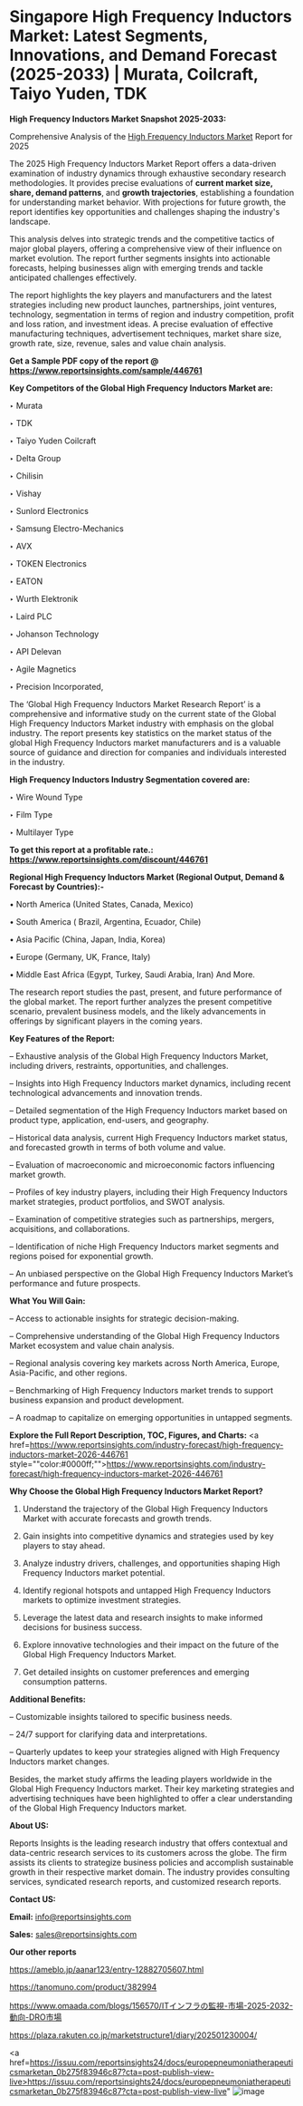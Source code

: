 # Singapore High Frequency Inductors Market: Latest Segments, Innovations, and Demand Forecast (2025-2033) | Murata, Coilcraft, Taiyo Yuden, TDK

<strong>High Frequency Inductors Market Snapshot 2025-2033:</strong>

Comprehensive Analysis of the <a href=https://www.reportsinsights.com/sample/446761>High Frequency Inductors Market</a> Report for 2025

The 2025 High Frequency Inductors Market Report offers a data-driven examination of industry dynamics through exhaustive secondary research methodologies. It provides precise evaluations of <strong>current market size, share, demand patterns</strong>, and <strong>growth trajectories</strong>, establishing a foundation for understanding market behavior. With projections for future growth, the report identifies key opportunities and challenges shaping the industry's landscape.

This analysis delves into strategic trends and the competitive tactics of major global players, offering a comprehensive view of their influence on market evolution. The report further segments insights into actionable forecasts, helping businesses align with emerging trends and tackle anticipated challenges effectively.

The report highlights the key players and manufacturers and the latest strategies including new product launches, partnerships, joint ventures, technology, segmentation in terms of region and industry competition, profit and loss ration, and investment ideas. A precise evaluation of effective manufacturing techniques, advertisement techniques, market share size, growth rate, size, revenue, sales and value chain analysis.

<strong>Get a Sample PDF copy of the report @ <a href=https://www.reportsinsights.com/sample/446761 style=color:#0000ff;>https://www.reportsinsights.com/sample/446761</a></strong>

<strong>Key Competitors of the Global High Frequency Inductors Market are:</strong>

‣ Murata

‣ TDK

‣ Taiyo Yuden Coilcraft

‣ Delta Group

‣ Chilisin

‣ Vishay

‣ Sunlord Electronics

‣ Samsung Electro-Mechanics

‣ AVX

‣ TOKEN Electronics

‣ EATON

‣ Wurth Elektronik

‣ Laird PLC

‣ Johanson Technology

‣ API Delevan

‣ Agile Magnetics

‣ Precision Incorporated,

The ‘Global High Frequency Inductors Market Research Report’ is a comprehensive and informative study on the current state of the Global High Frequency Inductors Market industry with emphasis on the global industry. The report presents key statistics on the market status of the global High Frequency Inductors market manufacturers and is a valuable source of guidance and direction for companies and individuals interested in the industry.

<strong>High Frequency Inductors Industry Segmentation covered are:</strong>

‣ Wire Wound Type

‣ Film Type

‣ Multilayer Type

<strong>To get this report at a profitable rate.: <a href=https://www.reportsinsights.com/discount/446761 style=color:#0000ff;>https://www.reportsinsights.com/discount/446761</a></strong>

<strong>Regional High Frequency Inductors Market (Regional Output, Demand &amp; Forecast by Countries):-</strong>

• North America (United States, Canada, Mexico)

• South America ( Brazil, Argentina, Ecuador, Chile)

• Asia Pacific (China, Japan, India, Korea)

• Europe (Germany, UK, France, Italy)

• Middle East Africa (Egypt, Turkey, Saudi Arabia, Iran) And More.

The research report studies the past, present, and future performance of the global market. The report further analyzes the present competitive scenario, prevalent business models, and the likely advancements in offerings by significant players in the coming years.

<strong>Key Features of the Report:</strong>

– Exhaustive analysis of the Global High Frequency Inductors Market, including drivers, restraints, opportunities, and challenges.

– Insights into High Frequency Inductors market dynamics, including recent technological advancements and innovation trends.

– Detailed segmentation of the High Frequency Inductors market based on product type, application, end-users, and geography.

– Historical data analysis, current High Frequency Inductors market status, and forecasted growth in terms of both volume and value.

– Evaluation of macroeconomic and microeconomic factors influencing market growth.

– Profiles of key industry players, including their High Frequency Inductors market strategies, product portfolios, and SWOT analysis.

– Examination of competitive strategies such as partnerships, mergers, acquisitions, and collaborations.

– Identification of niche High Frequency Inductors market segments and regions poised for exponential growth.

– An unbiased perspective on the Global High Frequency Inductors Market’s performance and future prospects.

<strong>What You Will Gain:</strong>

– Access to actionable insights for strategic decision-making.

– Comprehensive understanding of the Global High Frequency Inductors Market ecosystem and value chain analysis.

– Regional analysis covering key markets across North America, Europe, Asia-Pacific, and other regions.

– Benchmarking of High Frequency Inductors market trends to support business expansion and product development.

– A roadmap to capitalize on emerging opportunities in untapped segments.

<strong>Explore the Full Report Description, TOC, Figures, and Charts:</strong>
<a href=https://www.reportsinsights.com/industry-forecast/high-frequency-inductors-market-2026-446761 style=""color:#0000ff;"">https://www.reportsinsights.com/industry-forecast/high-frequency-inductors-market-2026-446761</a>

<strong>Why Choose the Global High Frequency Inductors Market Report?</strong>

1. Understand the trajectory of the Global High Frequency Inductors Market with accurate forecasts and growth trends.

2. Gain insights into competitive dynamics and strategies used by key players to stay ahead.

3. Analyze industry drivers, challenges, and opportunities shaping High Frequency Inductors market potential.

4. Identify regional hotspots and untapped High Frequency Inductors markets to optimize investment strategies.

5. Leverage the latest data and research insights to make informed decisions for business success.

6. Explore innovative technologies and their impact on the future of the Global High Frequency Inductors Market.

7. Get detailed insights on customer preferences and emerging consumption patterns.

<strong>Additional Benefits:</strong>

– Customizable insights tailored to specific business needs.

– 24/7 support for clarifying data and interpretations.

– Quarterly updates to keep your strategies aligned with High Frequency Inductors market changes.

Besides, the market study affirms the leading players worldwide in the Global High Frequency Inductors market. Their key marketing strategies and advertising techniques have been highlighted to offer a clear understanding of the Global High Frequency Inductors market.

<strong><strong>About US</strong>:</strong>

Reports Insights is the leading research industry that offers contextual and data-centric research services to its customers across the globe. The firm assists its clients to strategize business policies and accomplish sustainable growth in their respective market domain. The industry provides consulting services, syndicated research reports, and customized research reports.

<strong>Contact US:</strong>

<p class=><b>Email:</b> <a href=mailto:info@reportsinsights.com>info@reportsinsights.com</a></p>
<p class=><b>Sales:</b> <a href=mailto:sales@reportsinsights.com>sales@reportsinsights.com</a></p>

<strong>Our other reports</strong>

<a href=https://ameblo.jp/aanar123/entry-12882705607.html>https://ameblo.jp/aanar123/entry-12882705607.html</a>

<a href=https://tanomuno.com/product/382994>https://tanomuno.com/product/382994</a>

<a href=https://www.omaada.com/blogs/156570/ITインフラの監視-市場-2025-2032-動向-DRO市場>https://www.omaada.com/blogs/156570/ITインフラの監視-市場-2025-2032-動向-DRO市場</a>

<a href=https://plaza.rakuten.co.jp/marketstructure1/diary/202501230004/>https://plaza.rakuten.co.jp/marketstructure1/diary/202501230004/</a>

<a href=https://issuu.com/reportsinsights24/docs/europepneumoniatherapeuticsmarketan_0b275f83946c87?cta=post-publish-view-live>https://issuu.com/reportsinsights24/docs/europepneumoniatherapeuticsmarketan_0b275f83946c87?cta=post-publish-view-live</a>"
![image](https://github.com/user-attachments/assets/306e17dd-eff3-4df4-b904-3d18bb1ef37c)
